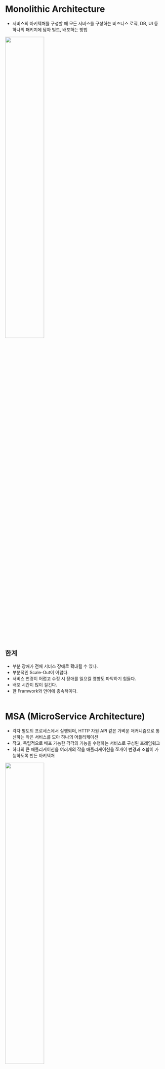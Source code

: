 # Monolithic Architecture
- 서비스의 아키텍처를 구성할 때 모든 서비스를 구성하는 비즈니스 로직, DB, UI 등 하나의 패키지에 담아 빌드, 배포하는 방법
<img src="05_ETC/img/msa1.png" width="50%" />

## 한계
- 부분 장애가 전체 서비스 장애로 확대될 수 있다.
- 부분적인 Scale-Out이 어렵다.
- 서비스 변경이 어렵고 수정 시 장애를 일으킬 영향도 파악하기 힘들다.
- 배포 시간이 많이 걸긴다.
- 한 Framwork와 언어에 종속적이다.
<br><br>

# MSA (MicroService Architecture)
- 각자 별도의 프로세스에서 실행되며, HTTP 자원 API 같은 가벼운 매커니즘으로 통신하는 작은 서비스를 모아 하나의 어플리케이션
- 작고, 독립적으로 배포 가능한 각각의 기능을 수행하는 서비스로 구성된 프레임워크
- 하나의 큰 애플리케이션을 여러개의 작을 애플리케이션을 쪼개어 변경과 조합이 가능하도록 만든 아키텍쳐
<img src="05_ETC/img/msa2.png" width="50%" />

## 특징
### API를 통해서만 마이크로서비스와 상호작용할 수 있다.
- 서비스의 end-point을 API 형태로 외부에 노출하고, 세부 사항은 추상화한다.
- 구현 로직, 아키텍처, 프로그래밍 언어, 데이터베이스 등 기술적인 사항들은 숨겨진다.
- `SOA()`의 특징 다수를 공통으로 가진다. 

### 가볍다
- 하나의 비즈니스 범위에 맞춰 하나의 기능만 수행하므로 작은 공간을 차지한다.

### 다양한 언어로 구성 가능
- 서로 다른 마이크로서비스에서 서로 다른 아키텍처를 사용할 수 있다.

### 마이크로서비스 환경에서의 자동화
- 대규모 기업 시스템 안에서 많은 마이크로서비스가 존재할 수 있는데 자동화하지 않으면 관리 부담이 커진다.
  - git, jenkins, travis 같은 지속족 통합도구(CI)를 함께 사용 (코드 품질 검사, 단위 테스트 자동화 포함)
  - 셀레늄, 큐컴버 등 테스트 적략을 사용해 자동화 적용
  - 구성 관리 도구를 사용한 자동화

### 동적이고 분산되어 있다.
- `SOA` 처럼 집중화된 관리 체계 사용 안 함.
- REST 등의 가벼운 통신 아키텍처나 KAFKA 등의 message stream을 주로 사용

### 붕괴 저항성, 빠른 실패, 자체 회복
- 빠른 실패
  - 장애를 예쌍하고 대응할 수 있는 시스템을 만드는데 무게를 둬서 얼머나 빨리 실패하고 복구 할 수 있는지가 중요하다.

- 자체 회복
  - 시스템 장애를 학습하고 스스로 장애를 회복한다.

<br><br>

## 장점
### 복잡성 해결
- 모놀로식과 기능의 수는 동일하지만 각각의 서비스가 모듈화 되어 있어 개별 서비스 개발을 빠르게 유지, 보수도 쉬워진다.

### 개별 배포
- 독립적 배포 가능
- CD도 가볍게 가능

### 개별 Scale-out
- 각각 서비스의 부하에 따라 개별적으로 Scale-out 가능

<br><br>

## 단점
### 분산 시스템에 의한 복잡성 증가
- 개별 서비스가 분산되어 있어 개발자는 내부 시스템 통신을 어떻게 가져야 할 지 정해야 한다.
- 통신 장애, 한 서버의 부하 등이 있을 때 transaction을 유지할 지 결정하고 구현해야 한다.

### 데이터 transaction 일관성
- 분산된 MSA는 비즈니스 트랜젝션 유지가 어렵다.
- 모놀리식은 단일 트랜젝션(DB)를 유지하면 된다.
- 반면에, MSA는 비즈니스에 대한 DB를 가지고 있는 서비스도 각기 다르고 서비스 연결을 위한 통신도 포함하고 있어 트랜젝션 유지가 어렵다.

### 통합 테스트 어려움
- 개발환경, 실제 운영환경을 동일하게 가져가기 어려움

### 배포 어려움
- 모놀로식은 서버 전체에 대해 배포하여 서비스간의 연계를 고려하는 것이 드물다.
- MSA는 한 개의 서비스를 재배포 한다고 하면 다른 서비스들관의 연계를 고려해야 한다.

<br><br><br>
<출처>
- https://sabarada.tistory.com/51?category=822070
- https://www.nginx.com/blog/introduction-to-microservices/
